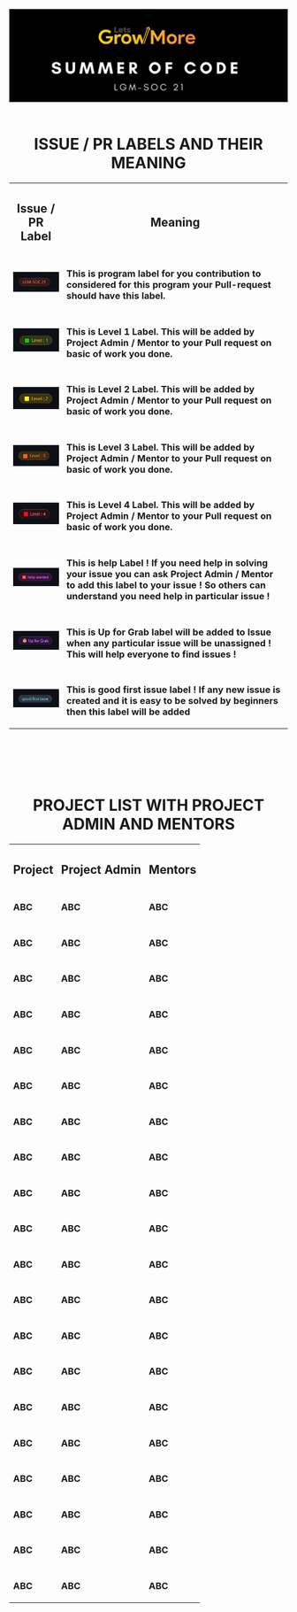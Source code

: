 <img src="assets/images/logo.png">
<br><br>
<h1 align="center">ISSUE / PR LABELS AND THEIR MEANING</h1>

 <table style="width:100%">
  <tr>
    <th><h2>Issue / PR Label</h2></th>
    <th><h2>Meaning</h2></th>
    
  </tr>
  <tr>
    <td><img width="100%" src="assets/images/programlabel.png"></td>
    <td><h3>This is program label for you contribution to considered for this program your Pull-request should have this label.</h3></td>
  </tr>

  <tr>
    <td><img width="100%" src="assets/images/lvl1.png"></td>
    <td><h3>This is Level 1 Label. This will be added by Project Admin / Mentor to your Pull request on basic of work you done.</h3></td>
  </tr>
  <tr>
    <td><img width="100%" src="assets/images/lvl2.png"></td>
    <td><h3>This is Level 2 Label. This will be added by Project Admin / Mentor to your Pull request on basic of work you done.</h3></td>
  </tr>
  <tr>
    <td><img width="100%" src="assets/images/lvl3.png"></td>
    <td><h3>This is Level 3 Label. This will be added by Project Admin / Mentor to your Pull request on basic of work you done.</h3></td>
  </tr>
  <tr>
    <td><img width="100%" src="assets/images/lvl4.png"></td>
    <td><h3>This is Level 4 Label. This will be added by Project Admin / Mentor to your Pull request on basic of work you done.</h3></td>
  </tr>
  <tr>
    <td><img width="100%" src="assets/images/help.png"></td>
    <td><h3>This is help Label ! If you need help in solving your issue you can ask Project Admin / Mentor to add this label to your  issue ! So others can understand you need help in particular issue !</h3></td>
  </tr>
  <tr>
    <td><img width="100%" src="assets/images/upforgrab.png"></td>
    <td><h3>This is Up for Grab label will be added to Issue when any particular issue will be unassigned ! This will help everyone to find issues !</h3></td>
    
  </tr>
  <tr>
    <td><img width="100%" src="assets/images/goodfirstissue.png"></td>
    <td><h3>This is good first issue label ! If any new issue is created and it is easy to be solved by beginners then this label will be added</h3></td>
  </tr>
  
</table> 

<br><br><br><br>

<h1 align="center">PROJECT LIST WITH PROJECT ADMIN AND MENTORS</h1>

 <table style="width:100%">
  <tr>
    <th><h2>Project</h2></th>
    <th><h2>Project Admin</h2></th>
    <th><h2>Mentors</h2></th>
  </tr>
  <tr>
    <td><h3><a>ABC</a></h3></td>
    <td><h3>ABC</h3></td>
    <td><h3>ABC</h3></td>
  </tr>
    <tr>
    <td><h3><a>ABC</a></h3></td>
    <td><h3>ABC</h3></td>
    <td><h3>ABC</h3></td>
  </tr>
  <tr>
    <td><h3><a>ABC</a></h3></td>
    <td><h3>ABC</h3></td>
    <td><h3>ABC</h3></td>
  </tr>
    <tr>
    <td><h3><a>ABC</a></h3></td>
    <td><h3>ABC</h3></td>
    <td><h3>ABC</h3></td>
  </tr>
  <tr>
    <td><h3><a>ABC</a></h3></td>
    <td><h3>ABC</h3></td>
    <td><h3>ABC</h3></td>
  </tr>
    <tr>
    <td><h3><a>ABC</a></h3></td>
    <td><h3>ABC</h3></td>
    <td><h3>ABC</h3></td>
  </tr>
  <tr>
    <td><h3><a>ABC</a></h3></td>
    <td><h3>ABC</h3></td>
    <td><h3>ABC</h3></td>
  </tr>
    <tr>
    <td><h3><a>ABC</a></h3></td>
    <td><h3>ABC</h3></td>
    <td><h3>ABC</h3></td>
  </tr>
  <tr>
    <td><h3><a>ABC</a></h3></td>
    <td><h3>ABC</h3></td>
    <td><h3>ABC</h3></td>
  </tr>
    <tr>
    <td><h3><a>ABC</a></h3></td>
    <td><h3>ABC</h3></td>
    <td><h3>ABC</h3></td>
  </tr>
  <tr>
    <td><h3><a>ABC</a></h3></td>
    <td><h3>ABC</h3></td>
    <td><h3>ABC</h3></td>
  </tr>
    <tr>
    <td><h3><a>ABC</a></h3></td>
    <td><h3>ABC</h3></td>
    <td><h3>ABC</h3></td>
  </tr>
  <tr>
    <td><h3><a>ABC</a></h3></td>
    <td><h3>ABC</h3></td>
    <td><h3>ABC</h3></td>
  </tr>
    <tr>
    <td><h3><a>ABC</a></h3></td>
    <td><h3>ABC</h3></td>
    <td><h3>ABC</h3></td>
  </tr>
  <tr>
    <td><h3><a>ABC</a></h3></td>
    <td><h3>ABC</h3></td>
    <td><h3>ABC</h3></td>
  </tr>
    <tr>
    <td><h3><a>ABC</a></h3></td>
    <td><h3>ABC</h3></td>
    <td><h3>ABC</h3></td>
  </tr>
  <tr>
    <td><h3><a>ABC</a></h3></td>
    <td><h3>ABC</h3></td>
    <td><h3>ABC</h3></td>
  </tr>
    <tr>
    <td><h3><a>ABC</a></h3></td>
    <td><h3>ABC</h3></td>
    <td><h3>ABC</h3></td>
  </tr>
  <tr>
    <td><h3><a>ABC</a></h3></td>
    <td><h3>ABC</h3></td>
    <td><h3>ABC</h3></td>
  </tr>
    <tr>
    <td><h3><a>ABC</a></h3></td>
    <td><h3>ABC</h3></td>
    <td><h3>ABC</h3></td>
  </tr>

  
  
</table> 

